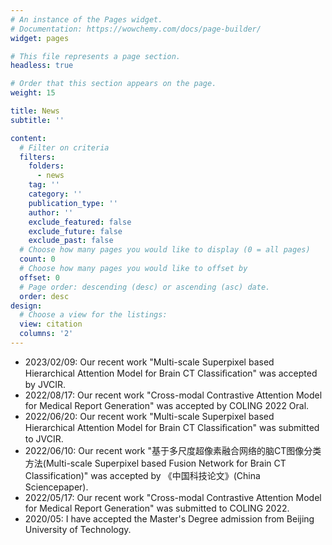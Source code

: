 ```yaml
---
# An instance of the Pages widget.
# Documentation: https://wowchemy.com/docs/page-builder/
widget: pages

# This file represents a page section.
headless: true

# Order that this section appears on the page.
weight: 15

title: News
subtitle: ''

content:
  # Filter on criteria
  filters:
    folders:
      - news
    tag: ''
    category: ''
    publication_type: ''
    author: ''
    exclude_featured: false
    exclude_future: false
    exclude_past: false
  # Choose how many pages you would like to display (0 = all pages)
  count: 0
  # Choose how many pages you would like to offset by
  offset: 0
  # Page order: descending (desc) or ascending (asc) date.
  order: desc
design:
  # Choose a view for the listings:
  view: citation
  columns: '2'
---
```

<ul>
<li>2023/02/09: Our recent work "Multi-scale Superpixel based Hierarchical Attention Model  for Brain CT Classiﬁcation" was accepted by JVCIR.</li>
<li>2022/08/17: Our recent work "Cross-modal Contrastive Attention Model for Medical Report Generation" was accepted by COLING 2022 Oral.</li>
<li>2022/06/20: Our recent work "Multi-scale Superpixel based Hierarchical Attention Model  for Brain CT Classiﬁcation" was submitted to JVCIR.</li>
<li>2022/06/10: Our recent work "基于多尺度超像素融合网络的脑CT图像分类方法(Multi-scale Superpixel based Fusion Network for Brain CT Classification)" was accepted by 《中国科技论文》(China Sciencepaper).</li>
<li>2022/05/17: Our recent work "Cross-modal Contrastive Attention Model for Medical Report Generation" was submitted to COLING 2022.</li>
<!-- <li>2022/05/13: Our recent work "Multi-scale Superpixel based Hierarchical Attention Model for Brain CT Classiﬁcation" was accepted by China MM 2022 and will be recommended to JVCIR.</li> -->
<!-- <li>2022/05/01: Our recent work "基于多尺度超像素融合网络的脑CT图像分类方法(Multi-scale Superpixel based Fusion Network for Brain CT Classification)" was accepted by China MM 2022 and will be recommended to 《中国科技论文》.
<li>2022/03/15: Our recent work "基于多尺度超像素融合网络的脑CT图像分类方法(Multi-scale Superpixel based Fusion Network for Brain CT Classification)" was submitted to China MM 2022.</li> -->
<!-- <li>2022/03/15: Our recent work "Multi-scale Superpixel based Hierarchical Attention Model  for  Brain  CT  Classiﬁcation" was submitted to China MM 2022.</li> -->
<!-- <li>2022/02/05: Our recent work "Cross-modal Contrastive Attention Model for Medical Report Generation" was submitted to JBHI. </li> -->
<!-- <li>2021/09: I finished all my curriculums and got an Academic Scholarship.</li> -->
<li>2020/05: I have accepted the Master's Degree admission from Beijing University of Technology.</li>
</ul>